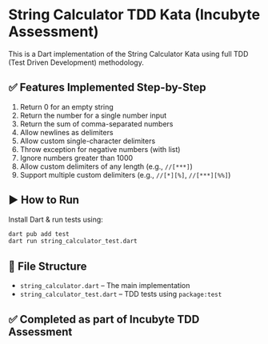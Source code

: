 # String Calculator TDD Kata (Incubyte Assessment)

This is a Dart implementation of the String Calculator Kata using full TDD (Test Driven Development) methodology.

## ✅ Features Implemented Step-by-Step

1. Return 0 for an empty string
2. Return the number for a single number input
3. Return the sum of comma-separated numbers
4. Allow newlines as delimiters
5. Allow custom single-character delimiters
6. Throw exception for negative numbers (with list)
7. Ignore numbers greater than 1000
8. Allow custom delimiters of any length (e.g., `//[***]`)
9. Support multiple custom delimiters (e.g., `//[*][%]`, `//[***][%%]`)

## ▶️ How to Run

Install Dart & run tests using:

```bash
dart pub add test
dart run string_calculator_test.dart
```

## 📂 File Structure

- `string_calculator.dart` – The main implementation
- `string_calculator_test.dart` – TDD tests using `package:test`

## ✅ Completed as part of Incubyte TDD Assessment